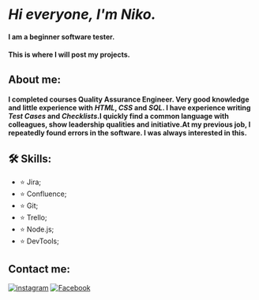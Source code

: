 #  _Hi everyone, I'm Niko._
#### __I am a beginner software tester.__
#### __This is where I will post my projects.__
## About me:
 #### I completed courses __Quality Assurance Engineer__. Very good knowledge and little experience with _HTML_, _CSS_ and _SQL_. I have experience writing _Test Сases_ and _Сhecklists_.I quickly find a common language with colleagues, show leadership qualities and initiative.At my previous job, I repeatedly found errors in the software. I was always interested in this.


## 🛠️ Skills:
 - ⭐ Jira; 
 - ⭐ Confluence;
 - ⭐  Git; 
 - ⭐ Trello;
 - ⭐ Node.js;
 - ⭐ DevTools;
 
## Contact me:
[![instagram](https://img.shields.io/badge/Instagram-000?style=for-the-badge&logo=instagram&logoColor=white)](https://www.instagram.com/niko.4068/) [![Facebook](https://img.shields.io/badge/Facebook-000?style=for-the-badge&logo=Facebook&logoColor=white)](https://www.facebook.com/profile.php?id=100015672846751)

